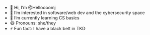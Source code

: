 - 👋 Hi, I’m @Helloooomj
- 👀 I’m interested in software/web dev and the cybersecurity space
- 🌱 I’m currently learning CS basics
- 😄 Pronouns: she/they
- ⚡ Fun fact: I have a black belt in TKD

<!---
Helloooomj/Helloooomj is a ✨ special ✨ repository because its `README.md` (this file) appears on your GitHub profile.
You can click the Preview link to take a look at your changes.
--->
